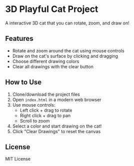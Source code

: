 # 3D Playful Cat Project

A interactive 3D cat that you can rotate, zoom, and draw on!

## Features
- Rotate and zoom around the cat using mouse controls
- Draw on the cat's surface by clicking and dragging
- Choose different drawing colors
- Clear all drawings with the clear button

## How to Use
1. Clone/download the project files
2. Open `index.html` in a modern web browser
3. Use mouse controls:
   - Left click + drag to rotate
   - Right click + drag to pan
   - Scroll to zoom
4. Select a color and start drawing on the cat!
5. Click "Clear Drawings" to reset the canvas


## License
MIT License